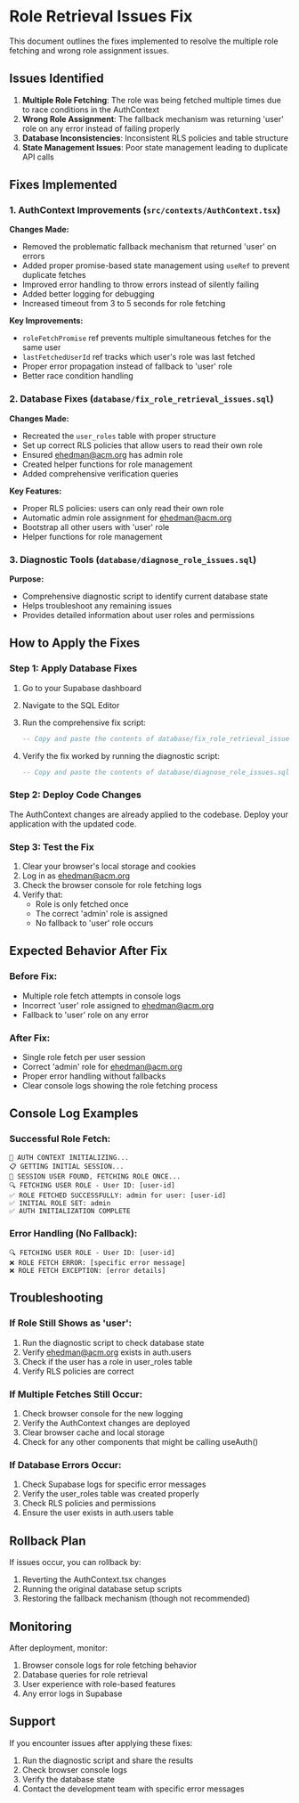 # Role Retrieval Issues Fix

This document outlines the fixes implemented to resolve the multiple role fetching and wrong role assignment issues.

## Issues Identified

1. **Multiple Role Fetching**: The role was being fetched multiple times due to race conditions in the AuthContext
2. **Wrong Role Assignment**: The fallback mechanism was returning 'user' role on any error instead of failing properly
3. **Database Inconsistencies**: Inconsistent RLS policies and table structure
4. **State Management Issues**: Poor state management leading to duplicate API calls

## Fixes Implemented

### 1. AuthContext Improvements (`src/contexts/AuthContext.tsx`)

**Changes Made:**
- Removed the problematic fallback mechanism that returned 'user' on errors
- Added proper promise-based state management using `useRef` to prevent duplicate fetches
- Improved error handling to throw errors instead of silently failing
- Added better logging for debugging
- Increased timeout from 3 to 5 seconds for role fetching

**Key Improvements:**
- `roleFetchPromise` ref prevents multiple simultaneous fetches for the same user
- `lastFetchedUserId` ref tracks which user's role was last fetched
- Proper error propagation instead of fallback to 'user' role
- Better race condition handling

### 2. Database Fixes (`database/fix_role_retrieval_issues.sql`)

**Changes Made:**
- Recreated the `user_roles` table with proper structure
- Set up correct RLS policies that allow users to read their own role
- Ensured ehedman@acm.org has admin role
- Created helper functions for role management
- Added comprehensive verification queries

**Key Features:**
- Proper RLS policies: users can only read their own role
- Automatic admin role assignment for ehedman@acm.org
- Bootstrap all other users with 'user' role
- Helper functions for role management

### 3. Diagnostic Tools (`database/diagnose_role_issues.sql`)

**Purpose:**
- Comprehensive diagnostic script to identify current database state
- Helps troubleshoot any remaining issues
- Provides detailed information about user roles and permissions

## How to Apply the Fixes

### Step 1: Apply Database Fixes

1. Go to your Supabase dashboard
2. Navigate to the SQL Editor
3. Run the comprehensive fix script:
   ```sql
   -- Copy and paste the contents of database/fix_role_retrieval_issues.sql
   ```

4. Verify the fix worked by running the diagnostic script:
   ```sql
   -- Copy and paste the contents of database/diagnose_role_issues.sql
   ```

### Step 2: Deploy Code Changes

The AuthContext changes are already applied to the codebase. Deploy your application with the updated code.

### Step 3: Test the Fix

1. Clear your browser's local storage and cookies
2. Log in as ehedman@acm.org
3. Check the browser console for role fetching logs
4. Verify that:
   - Role is only fetched once
   - The correct 'admin' role is assigned
   - No fallback to 'user' role occurs

## Expected Behavior After Fix

### Before Fix:
- Multiple role fetch attempts in console logs
- Incorrect 'user' role assigned to ehedman@acm.org
- Fallback to 'user' role on any error

### After Fix:
- Single role fetch per user session
- Correct 'admin' role for ehedman@acm.org
- Proper error handling without fallbacks
- Clear console logs showing the role fetching process

## Console Log Examples

### Successful Role Fetch:
```
🚀 AUTH CONTEXT INITIALIZING...
📋 GETTING INITIAL SESSION...
👤 SESSION USER FOUND, FETCHING ROLE ONCE...
🔍 FETCHING USER ROLE - User ID: [user-id]
✅ ROLE FETCHED SUCCESSFULLY: admin for user: [user-id]
✅ INITIAL ROLE SET: admin
✅ AUTH INITIALIZATION COMPLETE
```

### Error Handling (No Fallback):
```
🔍 FETCHING USER ROLE - User ID: [user-id]
❌ ROLE FETCH ERROR: [specific error message]
❌ ROLE FETCH EXCEPTION: [error details]
```

## Troubleshooting

### If Role Still Shows as 'user':

1. Run the diagnostic script to check database state
2. Verify ehedman@acm.org exists in auth.users
3. Check if the user has a role in user_roles table
4. Verify RLS policies are correct

### If Multiple Fetches Still Occur:

1. Check browser console for the new logging
2. Verify the AuthContext changes are deployed
3. Clear browser cache and local storage
4. Check for any other components that might be calling useAuth()

### If Database Errors Occur:

1. Check Supabase logs for specific error messages
2. Verify the user_roles table was created properly
3. Check RLS policies and permissions
4. Ensure the user exists in auth.users table

## Rollback Plan

If issues occur, you can rollback by:

1. Reverting the AuthContext.tsx changes
2. Running the original database setup scripts
3. Restoring the fallback mechanism (though not recommended)

## Monitoring

After deployment, monitor:

1. Browser console logs for role fetching behavior
2. Database queries for role retrieval
3. User experience with role-based features
4. Any error logs in Supabase

## Support

If you encounter issues after applying these fixes:

1. Run the diagnostic script and share the results
2. Check browser console logs
3. Verify the database state
4. Contact the development team with specific error messages 